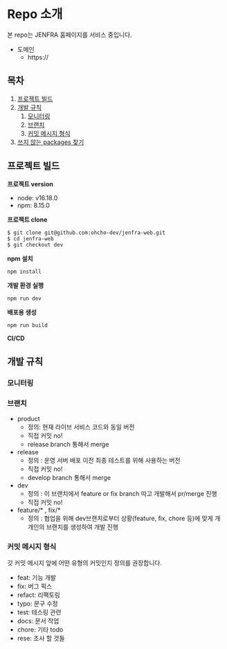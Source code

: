 # Repo 소개

본 repo는 JENFRA 홈페이지를 서비스 중입니다.

- 도메인
  - https://

## 목차

1. [프로젝트 빌드](#how-to-use)
2. [개발 규칙](#dev-rules)
   1. [모니터링](#monitoring)
   2. [브랜치](#branch)
   3. [커밋 메시지 형식](#commit)
3. [쓰지 않는 packages 찾기](#npm-devcheck)

## 프로젝트 빌드 <a name="how-to-use"></a>

**프로젝트 version**

- node: v16.18.0
- npm: 8.15.0

**프로젝트 clone**

```
$ git clone git@github.com:ohcho-dev/jenfra-web.git
$ cd jenfra-web
$ git checkout dev
```

**npm 설치**

```
npm install
```

**개발 환경 실행**

```
npm run dev
```

**배포용 생성**

```
npm run build
```

**CI/CD**


## 개발 규칙 <a name="dev-rules"></a>

### 모니터링 <a name="monitoring"></a>

### 브랜치 <a name="branch"></a>

- product
  - 정의: 현재 라이브 서비스 코드와 동일 버전
  - 직접 커밋 no!
  - release branch 통해서 merge
- release
  - 정의 : 운영 서버 배포 이전 최종 테스트를 위해 사용하는 버전
  - 직접 커밋 no!
  - develop branch 통해서 merge
- dev
  - 정의 : 이 브랜치에서 feature or fix branch 따고 개발해서 pr/merge 진행
  - 직접 커밋 no!
- feature/* , fix/*
  - 정의 : 협업을 위해 dev브랜치로부터 상황(feature, fix, chore 등)에 맞게 개개인의 브랜치를 생성하여 개발 진행

### 커밋 메시지 형식 <a name="commit"></a>

깃 커밋 메시지 앞에 어떤 유형의 커밋인지 정의를 권장합니다.

- feat: 기능 개발
- fix: 버그 픽스
- refact: 리팩토링
- typo: 문구 수정
- test: 테스링 관련
- docs: 문서 작업
- chore: 기타 todo
- rese: 조사 할 것들
